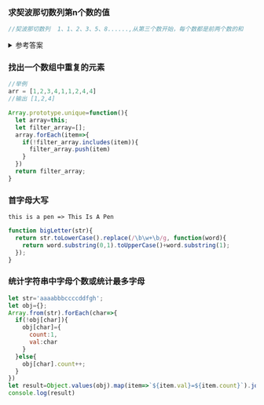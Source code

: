 ### 求契波那切数列第n个数的值

```js
//契波那切数列  1、1、2、3、5、8......,从第三个数开始，每个数都是前两个数的和
```

<details>
  <summary>参考答案</summary>

  ```js
  const fibo=(n)=>n>2?fibo(n-1)+fibo(n-2):n;
  ```

</details>

### 找出一个数组中重复的元素

```js
//举例
arr = [1,2,3,4,1,1,2,4,4]
//输出 [1,2,4]
```

```js
Array.prototype.unique=function(){
  let array=this;
  let filter_array=[];
  array.forEach(item=>{
    if(!filter_array.includes(item)){
      filter_array.push(item)
    }
  })
  return filter_array;
}
```

### 首字母大写

`this is a pen => This Is A Pen`

```js
function bigLetter(str){
  return str.toLowerCase().replace(/\b\w+\b/g, function(word){
    return word.substring(0,1).toUpperCase()+word.substring(1);
  });
}

```

### 统计字符串中字母个数或统计最多字母

```js
let str='aaaabbbccccddfgh';
let obj={};
Array.from(str).forEach(char=>{
  if(!obj[char]){
    obj[char]={
      count:1,
      val:char
    }
  }else{
    obj[char].count++;
  }
})
let result=Object.values(obj).map(item=>`${item.val}=${item.count}`).join(' ');
console.log(result)
```
